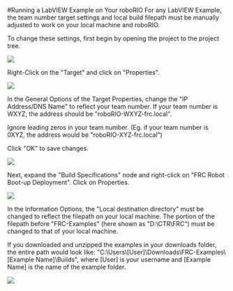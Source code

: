#Running a LabVIEW Example on Your roboRIO
For any LabVIEW Example, the team number target settings and local build filepath must be manually adjusted to work on your local machine and roboRIO.


To change these settings, first begin by opening the project to the project tree.

![](https://github.com/CrossTheRoadElec/FRC-Examples/blob/master/README_Images/LV_Proj_Tree_Start.png)



Right-Click on the "Target" and click on "Properties".

![](https://github.com/CrossTheRoadElec/FRC-Examples/blob/master/README_Images/LV_Proj_Tree_Target_RClick.png)



In the General Options of the Target Properties, change the "IP Address/DNS Name" to reflect your team number.
If your team number is WXYZ, the address should be "roboRIO-WXYZ-frc.local".

Ignore leading zeros in your team number.  (Eg. if your team number is 0XYZ, the address would be "roboRIO-XYZ-frc.local")

Click "OK" to save changes.

![](https://github.com/CrossTheRoadElec/FRC-Examples/blob/master/README_Images/LV_Target_Properties.png)



Next, expand the "Build Specifications" node and right-click on "FRC Robot Boot-up Deployment".  Click on Properties.

![](https://github.com/CrossTheRoadElec/FRC-Examples/blob/master/README_Images/LV_Proj_Tree_Build_RClick.png)



In the Information Options, the "Local destination directory" must be changed to reflect the filepath on your local machine.
The portion of the filepath before "FRC-Examples" (here shown as "D:\CTR\FRC") must be changed to that of your local machine.

If you downloaded and unzipped the examples in your downloads folder, the entire path would look like:
"C:\Users\\[User]\Downloads\FRC-Examples\\[Example Name]\Builds", where [User] is your username and [Example Name] is the name of the example folder.

![](https://github.com/CrossTheRoadElec/FRC-Examples/blob/master/README_Images/LV_Build_Properties.png)


